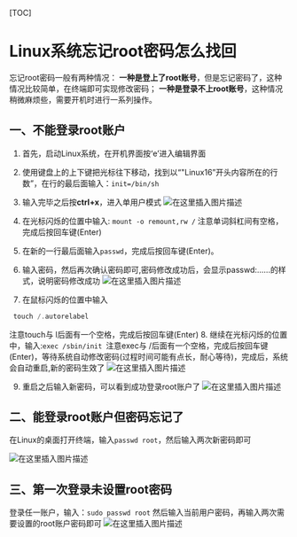 [TOC]

# Linux系统忘记root密码怎么找回

忘记root密码一般有两种情况：
**一种是登上了root账号**，但是忘记密码了，这种情况比较简单，在终端即可实现修改密码；
**一种是登录不上root账号**，这种情况稍微麻烦些，需要开机时进行一系列操作。

## 一、不能登录root账户

1. 首先，启动Linux系统，在开机界面按‘e’进入编辑界面
2. 使用键盘上的上下键把光标往下移动，找到以“"Linux16”开头内容所在的行数”，在行的最后面输入：`init=/bin/sh`

3. 输入完毕之后按**ctrl+x**，进入单用户模式
  ![在这里插入图片描述](https://img-blog.csdnimg.cn/cdf9c60c89604958a7deeaacd52ab6ba.png)

4. 在光标闪烁的位置中输入: `mount -o remount,rw /`
注意单词斜杠间有空格，完成后按回车键(Enter)
5. 在新的一行最后面输入```passwd```，完成后按回车键(Enter)。
6. 输入密码，然后再次确认密码即可,密码修改成功后，会显示passwd:......的样式，说明密码修改成功
![在这里插入图片描述](https://img-blog.csdnimg.cn/795f7faa36ae4609bae3b97de9fb03e3.png)

7. 在鼠标闪烁的位置中输入

 ```c
  touch /.autorelabel
  ```

注意touch与 l后面有一个空格，完成后按回车键(Enter)
8. 继续在光标闪烁的位置中，输入:`exec /sbin/init `注意exec与 /后面有一个空格，完成后按回车键(Enter)，等待系统自动修改密码(过程时间可能有点长，耐心等待)，完成后，系统会自动重启,新的密码生效了
![在这里插入图片描述](https://img-blog.csdnimg.cn/19dd881f9d7a46ecbbcde195e1ab83d7.png)

9. 重启之后输入新密码，可以看到成功登录root账户了
 ![在这里插入图片描述](https://img-blog.csdnimg.cn/fb960f1cb9e048adbe8097cfdcf9f16f.png)

## 二、能登录root账户但密码忘记了

在Linux的桌面打开终端，输入```passwd root```，然后输入两次新密码即可

![在这里插入图片描述](https://img-blog.csdnimg.cn/e21c7f7a70724dc6a6da2182a6e6a324.png)

## 三、第一次登录未设置root密码

登录任一账户，输入：`sudo passwd root`
然后输入当前用户密码，再输入两次需要设置的root账户密码即可
![在这里插入图片描述](https://img-blog.csdnimg.cn/b2f2dd94b6f346979eb52507ef8790bb.png)